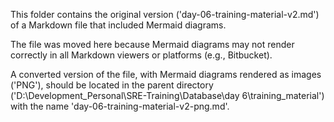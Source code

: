 This folder contains the original version ('day-06-training-material-v2.md') of a Markdown file that included Mermaid diagrams.

The file was moved here because Mermaid diagrams may not render correctly in all Markdown viewers or platforms (e.g., Bitbucket).

A converted version of the file, with Mermaid diagrams rendered as images ('PNG'), should be located in the parent directory ('D:\Development_Personal\SRE-Training\Database\day 6\training_material') with the name 'day-06-training-material-v2-png.md'.